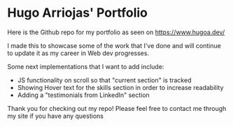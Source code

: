 # Hugo Arriojas' Portfolio

Here is the Github repo for my portfolio as seen on https://www.hugoa.dev/

I made this to showcase some of the work that I've done and will continue to update it as my career in Web dev progresses.

Some next implementations that I want to add include:
- JS functionality on scroll so that "current section" is tracked
- Showing Hover text for the skills section in order to increase readability
- Adding a "testimonials from LinkedIn" section

Thank you for checking out my repo!
Please feel free to contact me through my site if you have any questions

